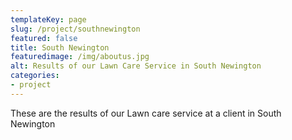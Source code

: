 ```yaml
---
templateKey: page
slug: /project/southnewington
featured: false
title: South Newington
featuredimage: /img/aboutus.jpg
alt: Results of our Lawn Care Service in South Newington
categories:
- project
---
```

These are the results of our Lawn care service at a client in South Newington


